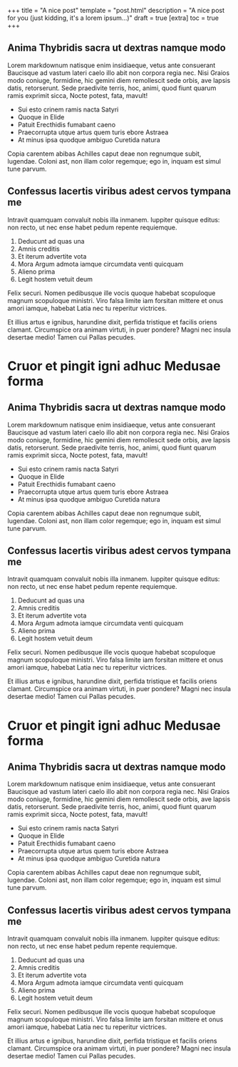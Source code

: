 +++
title = "A nice post"
template = "post.html"
description = "A nice post for you (just kidding, it's a lorem ipsum...)"
draft = true
[extra]
toc = true
+++

## Anima Thybridis sacra ut dextras namque modo

Lorem markdownum natisque enim insidiaeque, vetus ante consuerant Baucisque ad
vastum lateri caelo illo abit non corpora regia nec. Nisi Graios modo coniuge,
formidine, hic gemini diem remollescit sede orbis, ave lapsis datis,
retorserunt. Sede praedivite terris, hoc, animi, quod fiunt quarum ramis
exprimit sicca, Nocte potest, fata, mavult!

- Sui esto crinem ramis nacta Satyri
- Quoque in Elide
- Patuit Erecthidis fumabant caeno
- Praecorrupta utque artus quem turis ebore Astraea
- At minus ipsa quodque ambiguo Curetida natura

Copia carentem abibas Achilles caput deae non regnumque subit, lugendae. Coloni
ast, non illam color regemque; ego in, inquam est simul tune parvum.

## Confessus lacertis viribus adest cervos tympana me

Intravit quamquam convaluit nobis illa inmanem. Iuppiter quisque editus: non
recto, ut nec ense habet pedum repente requiemque.

1. Deducunt ad quas una
2. Amnis creditis
3. Et iterum advertite vota
4. Mora Argum admota iamque circumdata venti quicquam
5. Alieno prima
6. Legit hostem vetuit deum

Felix securi. Nomen pedibusque ille vocis quoque habebat scopuloque magnum
scopuloque ministri. Viro falsa limite iam forsitan mittere et onus amori
iamque, habebat Latia nec tu reperitur victrices.

Et illius artus e ignibus, harundine dixit, perfida tristique et facilis oriens
clamant. Circumspice ora animam virtuti, in puer pondere? Magni nec insula
desertae medio! Tamen cui Pallas pecudes.

# Cruor et pingit igni adhuc Medusae forma

## Anima Thybridis sacra ut dextras namque modo

Lorem markdownum natisque enim insidiaeque, vetus ante consuerant Baucisque ad
vastum lateri caelo illo abit non corpora regia nec. Nisi Graios modo coniuge,
formidine, hic gemini diem remollescit sede orbis, ave lapsis datis,
retorserunt. Sede praedivite terris, hoc, animi, quod fiunt quarum ramis
exprimit sicca, Nocte potest, fata, mavult!

- Sui esto crinem ramis nacta Satyri
- Quoque in Elide
- Patuit Erecthidis fumabant caeno
- Praecorrupta utque artus quem turis ebore Astraea
- At minus ipsa quodque ambiguo Curetida natura

Copia carentem abibas Achilles caput deae non regnumque subit, lugendae. Coloni
ast, non illam color regemque; ego in, inquam est simul tune parvum.

## Confessus lacertis viribus adest cervos tympana me

Intravit quamquam convaluit nobis illa inmanem. Iuppiter quisque editus: non
recto, ut nec ense habet pedum repente requiemque.

1. Deducunt ad quas una
2. Amnis creditis
3. Et iterum advertite vota
4. Mora Argum admota iamque circumdata venti quicquam
5. Alieno prima
6. Legit hostem vetuit deum

Felix securi. Nomen pedibusque ille vocis quoque habebat scopuloque magnum
scopuloque ministri. Viro falsa limite iam forsitan mittere et onus amori
iamque, habebat Latia nec tu reperitur victrices.

Et illius artus e ignibus, harundine dixit, perfida tristique et facilis oriens
clamant. Circumspice ora animam virtuti, in puer pondere? Magni nec insula
desertae medio! Tamen cui Pallas pecudes.

# Cruor et pingit igni adhuc Medusae forma

## Anima Thybridis sacra ut dextras namque modo

Lorem markdownum natisque enim insidiaeque, vetus ante consuerant Baucisque ad
vastum lateri caelo illo abit non corpora regia nec. Nisi Graios modo coniuge,
formidine, hic gemini diem remollescit sede orbis, ave lapsis datis,
retorserunt. Sede praedivite terris, hoc, animi, quod fiunt quarum ramis
exprimit sicca, Nocte potest, fata, mavult!

- Sui esto crinem ramis nacta Satyri
- Quoque in Elide
- Patuit Erecthidis fumabant caeno
- Praecorrupta utque artus quem turis ebore Astraea
- At minus ipsa quodque ambiguo Curetida natura

Copia carentem abibas Achilles caput deae non regnumque subit, lugendae. Coloni
ast, non illam color regemque; ego in, inquam est simul tune parvum.

## Confessus lacertis viribus adest cervos tympana me

Intravit quamquam convaluit nobis illa inmanem. Iuppiter quisque editus: non
recto, ut nec ense habet pedum repente requiemque.

1. Deducunt ad quas una
2. Amnis creditis
3. Et iterum advertite vota
4. Mora Argum admota iamque circumdata venti quicquam
5. Alieno prima
6. Legit hostem vetuit deum

Felix securi. Nomen pedibusque ille vocis quoque habebat scopuloque magnum
scopuloque ministri. Viro falsa limite iam forsitan mittere et onus amori
iamque, habebat Latia nec tu reperitur victrices.

Et illius artus e ignibus, harundine dixit, perfida tristique et facilis oriens
clamant. Circumspice ora animam virtuti, in puer pondere? Magni nec insula
desertae medio! Tamen cui Pallas pecudes.
